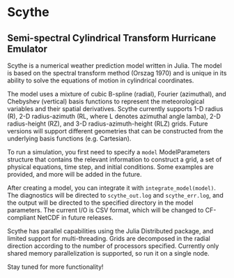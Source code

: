 # Scythe

## Semi-spectral Cylindrical Transform Hurricane Emulator

Scythe is a numerical weather prediction model written in Julia. The model is based on the spectral transform method (Orszag 1970) and is unique in its ability to solve the equations of motion in cylindrical coordinates.

The model uses a mixture of cubic B-spline (radial), Fourier (azimuthal), and Chebyshev (vertical) basis functions to represent the meteorological variables and their spatial derivatives. Scythe currently supports 1-D radius (R), 2-D radius-azimuth (RL, where L denotes azimuthal angle lamba), 2-D radius-height (RZ), and 3-D radius-azimuth-height (RLZ) grids. Future versions will support different geometries that can be constructed from the underlying basis functions (e.g. Cartesian).

To run a simulation, you first need to specify a `model` ModelParameters structure that contains the relevant information to construct a grid, a set of physical equations, time step, and initial conditions. Some examples are provided, and more will be added in the future.

After creating a model, you can integrate it with `integrate_model(model)`. The diagnostics will be directed to `scythe_out.log` and `scythe_err.log`, and the output will be directed to the specified directory in the model parameters. The current I/O is CSV format, which will be changed to CF-compliant NetCDF in future releases.

Scythe has parallel capabilities using the Julia Distributed package, and limited support for multi-threading. Grids are decomposed in the radial direction according to the number of processors specified. Currently only shared memory parallelization is supported, so run it on a single node.

Stay tuned for more functionality!
